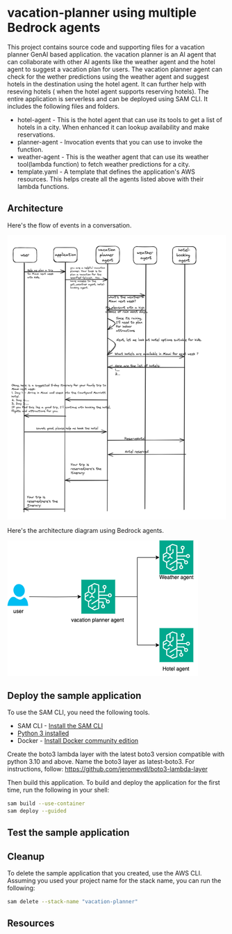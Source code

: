 # vacation-planner using multiple Bedrock agents

This project contains source code and supporting files for a vacation planner GenAI based application. the vacation planner is an AI agent that can collaborate with other AI agents like the weather agent and the hotel agent to suggest a vacation plan for users. The vacation planner agent can check for the wether predictions using the weather agent and suggest hotels in the destination using the hotel agent. It can further help with reseving hotels ( when the hotel agent supports reserving hotels). The entire application is serverless and can be deployed using SAM CLI. It includes the following files and folders.

- hotel-agent - This is the hotel agent that can use its tools to get a list of hotels in a city. When enhanced it can lookup availability and make reservations.
- planner-agent - Invocation events that you can use to invoke the function.
- weather-agent - This is the weather agent that can use its weather tool(lambda function) to fetch weather predictions for a city.
- template.yaml - A template that defines the application's AWS resources. This helps create all the agents listed above with their lambda functions.

## Architecture

Here's the flow of events in a conversation.

![Flow](assets/multi-agent-vacation-planner.jpg)

Here's the architecture diagram using Bedrock agents.

![architecture](assets/vacation-planner-arch.drawio.png)

## Deploy the sample application

To use the SAM CLI, you need the following tools.

- SAM CLI - [Install the SAM CLI](https://docs.aws.amazon.com/serverless-application-model/latest/developerguide/serverless-sam-cli-install.html)
- [Python 3 installed](https://www.python.org/downloads/)
- Docker - [Install Docker community edition](https://hub.docker.com/search/?type=edition&offering=community)

Create the boto3 lambda layer with the latest boto3 version compatible with python 3.10 and above. Name the boto3 layer as latest-boto3. For instructions, follow: https://github.com/jeromevdl/boto3-lambda-layer

Then build this application.
To build and deploy the application for the first time, run the following in your shell:

```bash
sam build --use-container
sam deploy --guided
```

## Test the sample application

## Cleanup

To delete the sample application that you created, use the AWS CLI. Assuming you used your project name for the stack name, you can run the following:

```bash
sam delete --stack-name "vacation-planner"
```

## Resources
